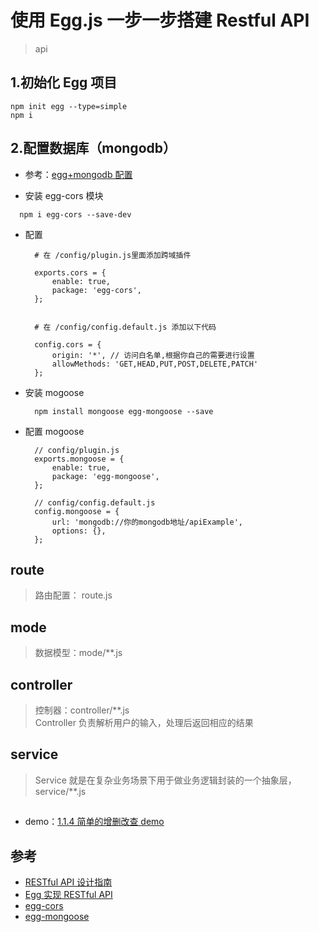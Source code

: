 # 使用 Egg.js 一步一步搭建 Restful API

>api

## 1.初始化 Egg 项目

```
npm init egg --type=simple
npm i
```


## 2.配置数据库（mongodb）
- 参考：[egg+mongodb 配置](https://www.jianshu.com/p/44afea9b4607)

>

- 安装 egg-cors 模块
```
  npm i egg-cors --save-dev
```
- 配置
  ```
    # 在 /config/plugin.js里面添加跨域插件

    exports.cors = {
        enable: true,
        package: 'egg-cors',
    };


    # 在 /config/config.default.js 添加以下代码

    config.cors = {
        origin: '*', // 访问白名单,根据你自己的需要进行设置
        allowMethods: 'GET,HEAD,PUT,POST,DELETE,PATCH'
    };

  ```

- 安装 mogoose 
  ```
    npm install mongoose egg-mongoose --save
  ```
- 配置 mogoose
  ```
    // config/plugin.js
    exports.mongoose = {
        enable: true,
        package: 'egg-mongoose',
    };
    
    // config/config.default.js
    config.mongoose = {
        url: 'mongodb://你的mongodb地址/apiExample',
        options: {},
    };

  ```

## route

> 路由配置： route.js

## mode

>数据模型：mode/**.js

## controller
> 控制器：controller/**.js  
Controller 负责解析用户的输入，处理后返回相应的结果

## service
>Service 就是在复杂业务场景下用于做业务逻辑封装的一个抽象层， service/**.js



## 
- demo：[1.1.4 简单的增删改查 demo](https://github.com/fairyly/eggdemo/blob/gh-pages/1.1.4%20egg-mongoose%E4%BD%BF%E7%94%A8%EF%BC%88%E5%A2%9E%E5%88%A0%E6%94%B9%E6%9F%A5%EF%BC%89.md)


## 参考
- [RESTful API 设计指南](http://www.ruanyifeng.com/blog/2014/05/restful_api.html)
- [Egg 实现 RESTful API](https://eggjs.org/zh-cn/tutorials/restful.html)
- [egg-cors](https://github.com/eggjs/egg-cors)
- [egg-mongoose](https://github.com/eggjs/egg-mongoose)
